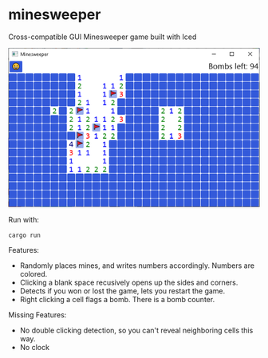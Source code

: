 # minesweeper

Cross-compatible GUI Minesweeper game built with Iced

![Screenshot](screenshot.png)

Run with:

    cargo run

Features:

* Randomly places mines, and writes numbers accordingly. Numbers are colored.
* Clicking a blank space recusively opens up the sides and corners.
* Detects if you won or lost the game, lets you restart the game.
* Right clicking a cell flags a bomb. There is a bomb counter.

Missing Features:

* No double clicking detection, so you can't reveal neighboring cells this way.
* No clock
